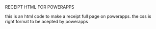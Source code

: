 RECEIPT HTML FOR POWERAPPS

this is an html code to make a receipt full page on powerapps. the css is right format to be acepted by powerapps
